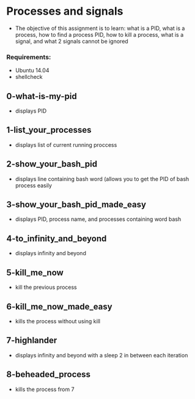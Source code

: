 # Processes and signals
* The objective of this assignment is to learn: what is a PID, what is a process, how to find a process PID, how to kill a process, what is a signal, and what 2 signals cannot be ignored

### Requirements:
* Ubuntu 14.04
* shellcheck

## 0-what-is-my-pid
* displays PID

## 1-list_your_processes
* displays list of current running proccess

## 2-show_your_bash_pid
* displays line containing bash word (allows you to get the PID of bash process easily

## 3-show_your_bash_pid_made_easy
* displays PID, process name, and processes containing word bash

## 4-to_infinity_and_beyond
* displays infinity and beyond

## 5-kill_me_now
* kill the previous process

## 6-kill_me_now_made_easy
* kills the process without using kill

## 7-highlander
* displays infinity and beyond with a sleep 2 in between each iteration

## 8-beheaded_process
* kills the process from 7
